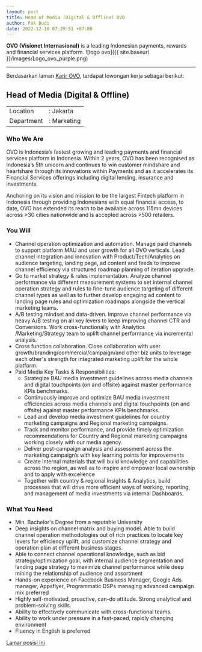 ```yaml
---
layout: post
title: Head of Media (Digital & Offline) OVO
author: Pak Budi
date: 2022-12-10 07:29:51 +07:00
---
```


**OVO (Visionet Internasional)** is a leading Indonesian payments, rewards and financial services platform.
![logo ovo]({{ site.baseurl }}/images/Logo_ovo_purple.png)

---

Berdasarkan laman [Karir OVO](https://ovo.id/career), terdapat lowongan kerja sebagai berikut:

## Head of Media (Digital & Offline)

|   |   |
| --- | --- |
| Location | : Jakarta |
| Department | : Marketing |

### Who We Are

OVO is Indonesia’s fastest growing and leading payments and financial services platform in Indonesia. Within 2 years, OVO has been recognised as Indonesia’s 5th unicorn and continues to win customer mindshare and heartshare through its innovations within Payments and as it accelerates its Financial Services offerings including digital lending, insurance and investments.

Anchoring on its vision and mission to be the largest Fintech platform in Indonesia through providing Indonesians with equal financial access, to date, OVO has extended its reach to be available across 115mn devices across >30 cities nationwide and is accepted across >500 retailers.

### You Will

- Channel operation optimization and automation. Manage paid channels to support platform MAU and user growth for all OVO verticals. Lead channel integration and innovation with Product/Tech/Analytics on audience targeting, landing page, ad content and feeds to improve channel efficiency via structured roadmap planning of iteration upgrade.
- Go to market strategy & rules implementation. Analyze channel performance via different measurement systems to set internal channel operation strategy and rules to fine-tune audience targeting of different channel types as well as to further develop engaging ad content to landing page rules and optimization roadmaps alongside the vertical marketing teams.
- A/B testing mindset and data-driven. Improve channel performance via heavy A/B testing on all key levers to keep improving channel CTR and Conversions. Work cross-functionally with Analytics /Marketing/Strategy team to uplift channel performance via incremental analysis.
- Cross function collaboration. Close collaboration with user growth/branding/commercial/campaign/and other biz units to leverage each other's strength for integrated marketing uplift for the whole platform.
- Paid Media Key Tasks & Responsibilities:
   - Strategize BAU media investment guidelines across media channels and digital touchpoints (on and offsite) against master performance KPIs benchmarks.
   - Continuously improve and optimize BAU media investment efficiencies across media channels and digital touchpoints (on and offsite) against master performance KPIs benchmarks.
   - Lead and develop media investment guidelines for country marketing campaigns and Regional marketing campaigns.
   - Track and monitor performance, and provide timely optimization recommendations for Country and Regional marketing campaigns working closely with our media agency.
   - Deliver post-campaign analysis and assessment across the marketing campaign’s with key learning points for improvements
   - Create internal materials that will build knowledge and capabilities across the region, as well as to inspire and empower local ownership and to apply with excellence
   - Together with country & regional Insights & Analytics, build processes that will drive more efficient ways of working, reporting, and management of media investments via internal Dashboards.

### What You Need

- Min. Bachelor's Degree from a reputable University
- Deep insights on channel matrix and buying model. Able to build channel operation methodologies out of rich practices to locate key levers for efficiency uplift, and customize channel strategy and operation plan at different business stages.
- Able to connect channel operational knowledge, such as bid strategy/optimization goal, with internal audience segmentation and landing page strategy to maximize channel performance while deep mining the relationship of audience and assortment
- Hands-on experience on Facebook Business Manager, Google Ads manager, Appsflyer, Programmatic DSPs managing advanced campaign mix preferred
- Highly self-motivated, proactive, can-do attitude. Strong analytical and problem-solving skills.
- Ability to effectively communicate with cross-functional teams.
- Ability to work under pressure in a fast-paced, rapidly changing environment
- Fluency in English is preferred

<div class="apply"><a href="https://ovo.id/career?gh_jid=5083666003">Lamar posisi ini</a></div>
